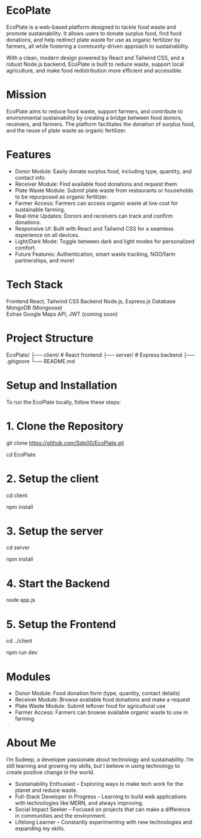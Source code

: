 # EcoPlate

EcoPlate is a web-based platform designed to tackle food waste and promote sustainability. It allows users to donate surplus food, find food donations, and help redirect plate waste for use as organic fertilizer by farmers, all while fostering a community-driven approach to sustainability.

With a clean, modern design powered by React and Tailwind CSS, and a robust Node.js backend, EcoPlate is built to reduce waste, support local agriculture, and make food redistribution more efficient and accessible.

# Mission
EcoPlate aims to reduce food waste, support farmers, and contribute to environmental sustainability by creating a bridge between food donors, receivers, and farmers. The platform facilitates the donation of surplus food, and the reuse of plate waste as organic fertilizer.

# Features
- Donor Module: Easily donate surplus food, including type, quantity, and contact info.
- Receiver Module: Find available food donations and request them.
- Plate Waste Module: Submit plate waste from restaurants or households to be repurposed as organic fertilizer.
- Farmer Access: Farmers can access organic waste at low cost for sustainable farming.
- Real-time Updates: Donors and receivers can track and confirm donations.
- Responsive UI: Built with React and Tailwind CSS for a seamless experience on all devices.
- Light/Dark Mode: Toggle between dark and light modes for personalized comfort.
- Future Features: Authentication, smart waste tracking, NGO/farm partnerships, and more!

# Tech Stack

 Frontend    React, Tailwind CSS 
 Backend     Node.js, Express.js 
 Database    MongoDB (Mongoose)  
 Extras      Google Maps API, JWT (coming soon)

# Project Structure

EcoPlate/ ├── client/ # React frontend ├── server/ # Express backend ├── .gitignore └── README.md

# Setup and Installation
To run the EcoPlate locally, follow these steps:

# 1. Clone the Repository


git clone https://github.com/Sdp00/EcoPlate.git

cd EcoPlate

# 2. Setup the client
 
cd client

npm install

# 3. Setup the server
cd server

npm install

# 4. Start the Backend

node app.js

# 5. Setup the Frontend

cd ../client

npm run dev

# Modules
- Donor Module: Food donation form (type, quantity, contact details)
- Receiver Module: Browse available food donations and make a request
- Plate Waste Module: Submit leftover food for agricultural use
- Farmer Access: Farmers can browse available organic waste to use in farming

# About Me
I’m Sudeep, a developer passionate about technology and sustainability. I’m still learning and growing my skills, but I believe in using technology to create positive change in the world.

- Sustainability Enthusiast – Exploring ways to make tech work for the planet and reduce waste.  
- Full-Stack Developer in Progress – Learning to build web applications with technologies like MERN, and always improving.  
- Social Impact Seeker – Focused on projects that can make a difference in communities and the environment.  
- Lifelong Learner – Constantly experimenting with new technologies and expanding my skills.
